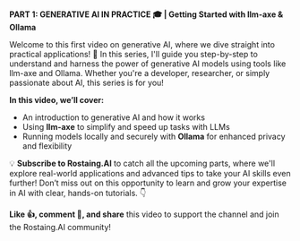 **PART 1: GENERATIVE AI IN PRACTICE 🎓 | Getting Started with llm-axe & Ollama**

Welcome to this first video on generative AI, where we dive straight into practical applications! 🚀 In this series, I'll guide you step-by-step to understand and harness the power of generative AI models using tools like llm-axe and Ollama. Whether you're a developer, researcher, or simply passionate about AI, this series is for you!

**In this video, we’ll cover:**
- An introduction to generative AI and how it works
- Using **llm-axe** to simplify and speed up tasks with LLMs
- Running models locally and securely with **Ollama** for enhanced privacy and flexibility

💡 **Subscribe to Rostaing.AI** to catch all the upcoming parts, where we'll explore real-world applications and advanced tips to take your AI skills even further! Don’t miss out on this opportunity to learn and grow your expertise in AI with clear, hands-on tutorials. 👇

**Like 👍, comment 💬, and share** this video to support the channel and join the Rostaing.AI community!

